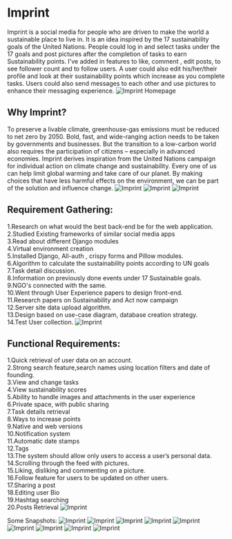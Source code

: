 # Imprint
Imprint is a social media for people who are driven to make the world a sustainable place to live in. It is an idea inspired by the 17 sustainability goals of the United Nations. People could log in and select tasks under the 17 goals and post pictures after the completion of tasks to earn Sustainability points. I've added in features to like, comment , edit posts, to see follower count and to follow users. A user could also edit his/her/their profile and look at their sustainability points which increase as you complete tasks. Users could also send messages to each other and use pictures to enhance their messaging experience.
![Imprint Homepage](https://github.com/unnzzz/Imprint/blob/main/PICTURES/18.png?raw=true)
## Why Imprint? 
To preserve a livable climate, greenhouse-gas emissions must be reduced to net zero by 2050. Bold, fast, and wide-ranging action needs to be taken by governments and businesses. But the transition to a low-carbon world also requires the participation of citizens – especially in advanced economies.
Imprint derives inspiration from the United Nations campaign for individual action on climate change and sustainability.
Every one of us can help limit global warming and take care of our planet. By making choices that have less harmful effects on the environment, we can be part of the solution and influence change.
![Imprint](https://github.com/unnzzz/Imprint/blob/main/PICTURES/7.png?raw=true)
![Imprint](https://github.com/unnzzz/Imprint/blob/main/PICTURES/8.png?raw=true)
![Imprint](https://github.com/unnzzz/Imprint/blob/main/PICTURES/9.png?raw=true)

## Requirement Gathering: 
1.Research on what would the best back-end be for the web application. \
2.Studied Existing frameworks of similar social media apps\
3.Read about different Django modules\
4.Virtual environment creation\
5.Installed Django, All-auth , crispy forms and Pillow modules.\
6.Algorithm to calculate the sustainability points according to UN goals\
7.Task detail discussion.\
8.Information on previously done events under 17 Sustainable goals.\
9.NGO's connected with the same.\
10.Went through User Experience papers to design front-end.\
11.Research papers on Sustainability and Act now campaign\
12.Server site data upload algorithm.\
13.Design based on use-case diagram, database creation strategy.\
14.Test User collection.
![Imprint](https://github.com/unnzzz/Imprint/blob/main/PICTURES/10.png?raw=true)
## Functional Requirements:
1.Quick retrieval of user data on an account.\
2.Strong search feature,search names using location filters and date of founding. \
3.View and change tasks\
4.View sustainability scores\
5.Ability to handle images and attachments in the user experience\
6.Private space, with public sharing\
7.Task details retrieval \
8.Ways to increase points\
9.Native and web versions\
10.Notification system\
11.Automatic date stamps\
12.Tags\
13.The system should allow only users to access a user’s personal data.\
14.Scrolling through the feed with pictures.\
15.Liking, disliking and commenting on a picture.\
16.Follow feature for users to be updated on other users.\
17.Sharing a post\
18.Editing user Bio\
19.Hashtag searching\
20.Posts Retrieval
![Imprint](https://github.com/unnzzz/Imprint/blob/main/PICTURES/11.png?raw=true)

Some Snapshots:
![Imprint](https://github.com/unnzzz/Imprint/blob/main/PICTURES/15.png?raw=true)
![Imprint](https://github.com/unnzzz/Imprint/blob/main/PICTURES/19.png?raw=true)
![Imprint](https://github.com/unnzzz/Imprint/blob/main/PICTURES/20.png?raw=true)
![Imprint](https://github.com/unnzzz/Imprint/blob/main/PICTURES/21.png?raw=true)
![Imprint](https://github.com/unnzzz/Imprint/blob/main/PICTURES/22.png?raw=true)
![Imprint](https://github.com/unnzzz/Imprint/blob/main/PICTURES/23.png?raw=true)
![Imprint](https://github.com/unnzzz/Imprint/blob/main/PICTURES/24.png?raw=true)
![Imprint](https://github.com/unnzzz/Imprint/blob/main/PICTURES/25.png?raw=true)
![Imprint](https://github.com/unnzzz/Imprint/blob/main/PICTURES/26.png?raw=true)
